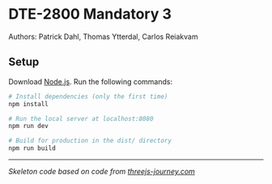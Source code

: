 # DTE-2800 Mandatory 3
Authors: Patrick Dahl, Thomas Ytterdal, Carlos Reiakvam

## Setup
Download [Node.js](https://nodejs.org/en/download/).
Run the following commands:

``` bash
# Install dependencies (only the first time)
npm install

# Run the local server at localhost:8080
npm run dev

# Build for production in the dist/ directory
npm run build
```

---
*Skeleton code based on code from [threejs-journey.com]('threejs-journey.com')*
